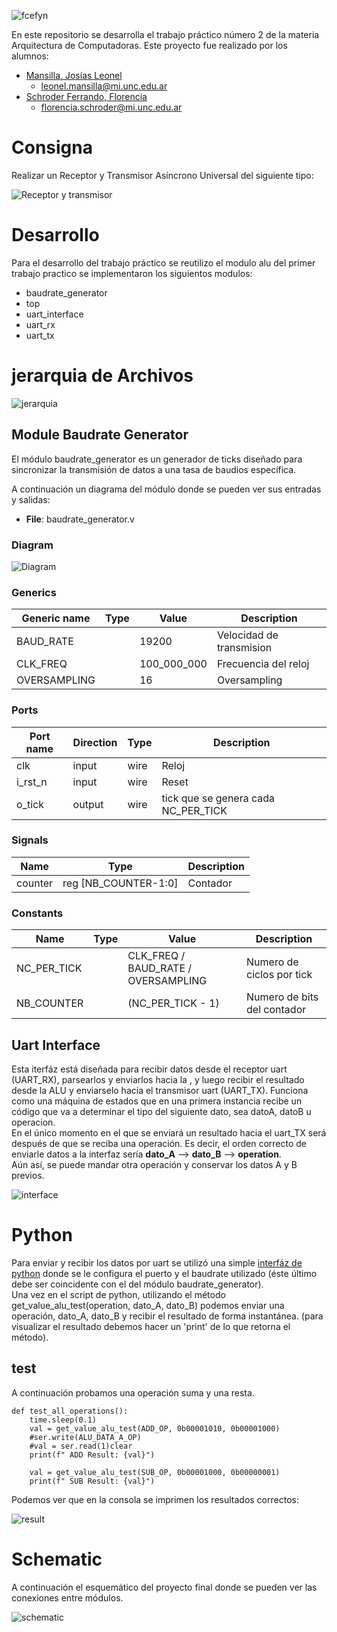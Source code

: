 ![fcefyn](  /home/leonel/Desktop/Arqui/tp2_UART/img/fcefyn_logo.png)

En este repositorio se desarrolla el trabajo práctico número 2 de la materia Arquitectura de Computadoras.
Este proyecto fue realizado por los alumnos: 
- [Mansilla, Josías Leonel](https://github.com/w3rqil)
    - leonel.mansilla@mi.unc.edu.ar
- [Schroder Ferrando, Florencia](https://github.com/FlorSchroder) 
    - florencia.schroder@mi.unc.edu.ar

# Consigna
Realizar un Receptor y Transmisor Asíncrono Universal del siguiente tipo:

![Receptor y transmisor](/home/leonel/Desktop/Arqui/tp2_UART/img/tp2.png)

# Desarrollo

Para el desarrollo del trabajo práctico se reutilizo el modulo alu del primer trabajo practico se implementaron los siguientos modulos:

- baudrate_generator
- top
- uart_interface
- uart_rx
- uart_tx

# jerarquia de Archivos

![jerarquia](/home/leonel/Desktop/Arqui/tp2_UART/img/jerarquia.png)

## Module Baudrate Generator

El módulo baudrate_generator es un generador de ticks diseñado para sincronizar la transmisión de datos a una tasa de baudios específica.

A continuación un diagrama del módulo donde se pueden ver sus entradas y salidas:

- **File**: baudrate_generator.v

### Diagram
![Diagram](/home/leonel/Desktop/Arqui/tp2_UART/img/baudrate_generator.svg "Diagram")
### Generics

| Generic name | Type | Value      | Description              |
| ------------ | ---- | ---------- | ------------------------ |
| BAUD_RATE    |      | 19200      | Velocidad de transmision |
| CLK_FREQ     |      | 100_000_000 | Frecuencia del reloj     |
| OVERSAMPLING |      | 16         | Oversampling             |

### Ports

| Port name | Direction | Type | Description                         |
| --------- | --------- | ---- | ----------------------------------- |
| clk       | input     | wire | Reloj                               |
| i_rst_n   | input     | wire | Reset                               |
| o_tick    | output    | wire | tick que se genera cada NC_PER_TICK |

### Signals

| Name    | Type                 | Description |
| ------- | -------------------- | ----------- |
| counter | reg [NB_COUNTER-1:0] | Contador    |

### Constants

| Name        | Type | Value                               | Description                 |
| ----------- | ---- | ----------------------------------- | --------------------------- |
| NC_PER_TICK |      | CLK_FREQ / BAUD_RATE / OVERSAMPLING | Numero de ciclos por tick   |
| NB_COUNTER  |      | (NC_PER_TICK - 1)                   | Numero de bits del contador |

## Uart Interface

Esta iterfáz está diseñada para recibir datos desde el receptor uart (UART_RX), parsearlos y enviarlos hacia la , y luego recibir el resultado desde la ALU y enviarselo hacia el transmisor uart (UART_TX). Funciona como una máquina de estados que en una primera instancia recibe un código que va a determinar el tipo del siguiente dato, sea datoA, datoB u operacion.\
En el único momento en el que se enviará un resultado hacia el uart_TX será después de que se reciba una operación. Es decir, el orden correcto de enviarle datos a la interfaz sería **dato_A** --> **dato_B** --> **operation**. \
Aún así, se puede mandar otra operación y conservar los datos A y B previos.

![interface](/home/leonel/Desktop/Arqui/tp2_UART/img/uart_interface.png)

# Python
Para enviar y recibir los datos por uart se utilizó una simple [interfáz de python](uartInterface.py) donde se le configura el puerto y el baudrate utilizado (éste último debe ser coincidente con el del módulo baudrate_generator).\
Una vez en el script de python, utilizando el método get_value_alu_test(operation, dato_A, dato_B) podemos enviar una operación, dato_A, dato_B y recibir el resultado de forma instantánea. (para visualizar el resultado debemos hacer un 'print' de lo que retorna el método).

## test
A continuación probamos una operación suma y una resta.
```
def test_all_operations():
    time.sleep(0.1)
    val = get_value_alu_test(ADD_OP, 0b00001010, 0b00001000)
    #ser.write(ALU_DATA_A_OP)
    #val = ser.read(1)clear
    print(f" ADD Result: {val}")

    val = get_value_alu_test(SUB_OP, 0b00001000, 0b00000001)
    print(f" SUB Result: {val}")
```
Podemos ver que en la consola se imprimen los resultados correctos:

![result](/home/leonel/Desktop/Arqui/tp2_UART/img/python_result.png)
# Schematic

A continuación el esquemático del proyecto final donde se pueden ver las conexiones entre módulos.

![schematic](/home/leonel/Desktop/Arqui/tp2_UART/img/schematic.png)